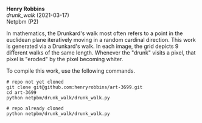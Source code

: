 **Henry Robbins**<br/>
*drunk_walk* (2021-03-17)<br/>
Netpbm (P2)

In mathematics, the Drunkard's walk most often refers to a point in the
euclidean plane iteratively moving in a random cardinal direction. This work is
generated via a Drunkard's walk. In each image, the grid depicts 9 different
walks of the same length. Whenever the "drunk" visits a pixel, that pixel is
"eroded" by the pixel becoming whiter.

To compile this work, use the following commands.

```
# repo not yet cloned
git clone git@github.com:henryrobbins/art-3699.git
cd art-3699
python netpbm/drunk_walk/drunk_walk.py

# repo already cloned
python netpbm/drunk_walk/drunk_walk.py
```